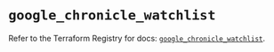# `google_chronicle_watchlist`

Refer to the Terraform Registry for docs: [`google_chronicle_watchlist`](https://registry.terraform.io/providers/hashicorp/google-beta/6.30.0/docs/resources/google_chronicle_watchlist).
